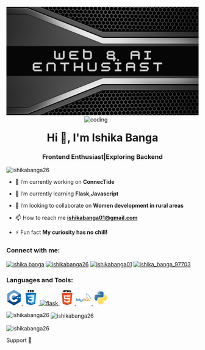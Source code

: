 ![logo](https://raw.githubusercontent.com/IshikaBanga26/IshikaBanga26/refs/heads/main/Gray%20Black%20Honeycomb%20Technology%20Channel%20Youtube%20Banner.png)
<img align="right" alt="coding" width=300 boder-radius=10 src="https://img.freepik.com/premium-photo/female-developer-background_665280-9654.jpg?w=900">

<h1 align="center">Hi 👋, I'm Ishika Banga</h1>
<h3 align="center">Frontend Enthusiast|Exploring Backend</h3>

<p align="left"> <img src="https://komarev.com/ghpvc/?username=ishikabanga26&label=Profile%20views&color=0e75b6&style=flat" alt="ishikabanga26" /> </p>

- 🔭 I’m currently working on **ConnecTide**

- 🌱 I’m currently learning **Flask,Javascript**

- 👯 I’m looking to collaborate on **Women development in rural areas**

- 📫 How to reach me **ishikabanga01@gmail.com**

- ⚡ Fun fact **My curiosity has no chill!**

<h3 align="left">Connect with me:</h3>
<p align="left">
<a href="https://linkedin.com/in/ishika banga" target="blank"><img align="center" src="https://raw.githubusercontent.com/rahuldkjain/github-profile-readme-generator/master/src/images/icons/Social/linked-in-alt.svg" alt="ishika banga" height="30" width="40" /></a>
<a href="https://kaggle.com/ishikabanga26" target="blank"><img align="center" src="https://raw.githubusercontent.com/rahuldkjain/github-profile-readme-generator/master/src/images/icons/Social/kaggle.svg" alt="ishikabanga26" height="30" width="40" /></a>
<a href="https://www.hackerrank.com/ishikabanga01" target="blank"><img align="center" src="https://raw.githubusercontent.com/rahuldkjain/github-profile-readme-generator/master/src/images/icons/Social/hackerrank.svg" alt="ishikabanga01" height="30" width="40" /></a>
<a href="https://discord.gg/ishika_banga_97703" target="blank"><img align="center" src="https://raw.githubusercontent.com/rahuldkjain/github-profile-readme-generator/master/src/images/icons/Social/discord.svg" alt="ishika_banga_97703" height="30" width="40" /></a>
</p>

<h3 align="left">Languages and Tools:</h3>
<p align="left"> <a href="https://www.w3schools.com/cpp/" target="_blank" rel="noreferrer"> <img src="https://raw.githubusercontent.com/devicons/devicon/master/icons/cplusplus/cplusplus-original.svg" alt="cplusplus" width="40" height="40"/> </a> <a href="https://www.w3schools.com/css/" target="_blank" rel="noreferrer"> <img src="https://raw.githubusercontent.com/devicons/devicon/master/icons/css3/css3-original-wordmark.svg" alt="css3" width="40" height="40"/> </a> <a href="https://flask.palletsprojects.com/" target="_blank" rel="noreferrer"> <img src="https://www.vectorlogo.zone/logos/pocoo_flask/pocoo_flask-icon.svg" alt="flask" width="40" height="40"/> </a> <a href="https://www.w3.org/html/" target="_blank" rel="noreferrer"> <img src="https://raw.githubusercontent.com/devicons/devicon/master/icons/html5/html5-original-wordmark.svg" alt="html5" width="40" height="40"/> </a> <a href="https://www.mysql.com/" target="_blank" rel="noreferrer"> <img src="https://raw.githubusercontent.com/devicons/devicon/master/icons/mysql/mysql-original-wordmark.svg" alt="mysql" width="40" height="40"/> </a> <a href="https://www.python.org" target="_blank" rel="noreferrer"> <img src="https://raw.githubusercontent.com/devicons/devicon/master/icons/python/python-original.svg" alt="python" width="40" height="40"/> </a> </p>

<p><img align="left" src="https://github-readme-stats.vercel.app/api/top-langs?username=ishikabanga26&show_icons=true&locale=en&layout=compact" alt="ishikabanga26" /></p>

<p>&nbsp;<img align="center" src="https://github-readme-stats.vercel.app/api?username=ishikabanga26&show_icons=true&locale=en" alt="ishikabanga26" /></p>

<p><img align="center" src="https://github-readme-streak-stats.herokuapp.com/?user=ishikabanga26&" alt="ishikabanga26" /></p>

Support 🙏
